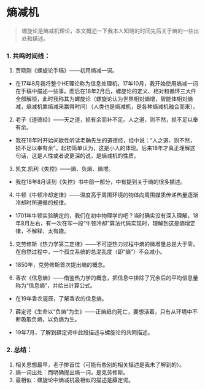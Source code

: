# 熵减机
> 螺旋论是熵减机理论，本文概述一下我本人知晓的时间先后关于熵的一些出处和描述。

### 1. 共鸣时间线：

1. 贾晓刚《螺旋论手稿》——初用熵减一词。
  * 在17年8月我将整个HE理论称为信息处理机，17年10月，我开始使用熵减一词在手稿中描述一些事。而后在18年2月后，螺旋论的定义、相对和循环三大件全部解锁，此时我称其为螺旋论（螺旋论认为世界相对熵增，智能体相对熵减，熵减机靠熵减来赢得时间）（人类也是熵减机，是各种熵减机融合而来）。


2. 老子《道德经》——天之道，损有余而补不足。人之道，则不然，损不足以奉有余。
  * 我在16年时开始间歇性听读老聃先生的道德经，经中说：“人之道，则不然，损不足以奉有余”。起初简单认为，这是小人的体现。后来18年才真正理解这句话，这是人性或者说更深的说，是熵减机的性质。


3. 凯文.凯利《失控》——熵、负熵、熵增。
  * 我在18年8月读到《失控》书中前一部分，中有提到关于熵的很多描述。


4. 牛顿《牛顿冷却定律》——温度高于周围环境的物体向周围媒质传递热量逐渐冷却时所遵循的规律。
  * 1701年牛顿实验确定的，我们在初中物理学的吧？当时确实没有深入理解，18年8月左右，有一次在写一段“牛顿冷却”算法代码实现时，理解到这是熵增定律，不解释，太有趣。


5. 克劳修斯《热力学第二定律》——不可逆热力过程中熵的微增量总是大于零。在自然过程中，一个孤立系统的总混乱度（即“熵”）不会减小。
  * 1850年，克劳修斯首次提出熵的概念。


6. 香农《信息熵》——借鉴热力学的概念，把信息中排除了冗余后的平均信息量称为“信息熵”，并给出计算公式。
  * 在19年香农诞辰，了解香农的信息熵。


7. 薛定谔《生命以“负熵”为生》——正熵趋向死亡，要想活着，只有从环境中不断吸取负熵，以负熵为生。
  * 19年7月，了解到薛定谔中此段描述与螺旋论的共同描述。

### 2. 总结：

1. 相关思想最早，老子排首位（可能有些别的相关描述是我未了解到的）。
2. 熵一词出处：而明确提出熵一词，是克劳修斯。
3. 最相似：螺旋论中熵减机最相似的描述是薛定谔。
